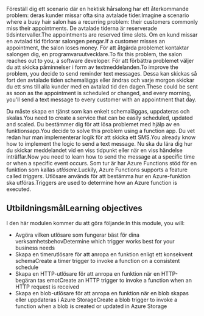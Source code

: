 <span data-ttu-id="41e8f-101">Föreställ dig ett scenario där en hektisk hårsalong har ett återkommande problem: deras kunder missar ofta sina avtalade tider.</span><span class="sxs-lookup"><span data-stu-id="41e8f-101">Imagine a scenario where a busy hair salon has a recurring problem: their customers commonly miss their appointments.</span></span> <span data-ttu-id="41e8f-102">De avtalade tiderna är reserverade tidsintervaller.</span><span class="sxs-lookup"><span data-stu-id="41e8f-102">The appointments are reserved time slots.</span></span> <span data-ttu-id="41e8f-103">Om en kund missar en avtalad tid förlorar salongen pengar.</span><span class="sxs-lookup"><span data-stu-id="41e8f-103">If a customer misses an appointment, the salon loses money.</span></span> <span data-ttu-id="41e8f-104">För att åtgärda problemet kontaktar salongen dig, en programvaruutvecklare.</span><span class="sxs-lookup"><span data-stu-id="41e8f-104">To fix this problem, the salon reaches out to you, a software developer.</span></span> <span data-ttu-id="41e8f-105">För att förbättra problemet väljer du att skicka påminnelser i form av textmeddelanden.</span><span class="sxs-lookup"><span data-stu-id="41e8f-105">To improve the problem, you decide to send reminder text messages.</span></span> <span data-ttu-id="41e8f-106">Dessa kan skickas så fort den avtalade tiden schemaläggs eller ändras och varje morgon skickar du ett sms till alla kunder med en avtalad tid den dagen.</span><span class="sxs-lookup"><span data-stu-id="41e8f-106">These could be sent as soon as the appointment is scheduled or changed, and every morning, you'll send a text message to every customer with an appointment that day.</span></span>

<span data-ttu-id="41e8f-107">Du måste skapa en tjänst som kan enkelt schemaläggas, uppdateras och skalas.</span><span class="sxs-lookup"><span data-stu-id="41e8f-107">You need to create a service that can be easily scheduled, updated and scaled.</span></span> <span data-ttu-id="41e8f-108">Du bestämmer dig för att lösa problemet med hjälp av en funktionsapp.</span><span class="sxs-lookup"><span data-stu-id="41e8f-108">You decide to solve this problem using a function app.</span></span> <span data-ttu-id="41e8f-109">Du vet redan hur man implementerar logik för att skicka ett SMS.</span><span class="sxs-lookup"><span data-stu-id="41e8f-109">You already know how to implement the logic to send a text message.</span></span> <span data-ttu-id="41e8f-110">Nu ska du lära dig hur du skickar meddelandet vid en viss tidpunkt eller när en viss händelse inträffar.</span><span class="sxs-lookup"><span data-stu-id="41e8f-110">Now you need to learn how to send the message at a specific time or when a specific event occurs.</span></span> <span data-ttu-id="41e8f-111">Som tur är har Azure Functions stöd för en funktion som kallas _utlösare_.</span><span class="sxs-lookup"><span data-stu-id="41e8f-111">Luckily, Azure Functions supports a feature called _triggers_.</span></span> <span data-ttu-id="41e8f-112">Utlösare används för att bestämma hur en Azure-funktion ska utföras.</span><span class="sxs-lookup"><span data-stu-id="41e8f-112">Triggers are used to determine how an Azure function is executed.</span></span>

## <a name="learning-objectives"></a><span data-ttu-id="41e8f-113">Utbildningsmål</span><span class="sxs-lookup"><span data-stu-id="41e8f-113">Learning objectives</span></span>

<span data-ttu-id="41e8f-114">I den här modulen kommer du att göra följande:</span><span class="sxs-lookup"><span data-stu-id="41e8f-114">In this module, you will:</span></span>
- <span data-ttu-id="41e8f-115">Avgöra vilken utlösare som fungerar bäst för dina verksamhetsbehov</span><span class="sxs-lookup"><span data-stu-id="41e8f-115">Determine which trigger works best for your business needs</span></span>
- <span data-ttu-id="41e8f-116">Skapa en timerutlösare för att anropa en funktion enligt ett konsekvent schema</span><span class="sxs-lookup"><span data-stu-id="41e8f-116">Create a timer trigger to invoke a function on a consistent schedule</span></span>
- <span data-ttu-id="41e8f-117">Skapa en HTTP-utlösare för att anropa en funktion när en HTTP-begäran tas emot</span><span class="sxs-lookup"><span data-stu-id="41e8f-117">Create an HTTP trigger to invoke a function when an HTTP request is received</span></span>
- <span data-ttu-id="41e8f-118">Skapa en blob-utlösare för att anropa en funktion när en blob skapas eller uppdateras i Azure Storage</span><span class="sxs-lookup"><span data-stu-id="41e8f-118">Create a blob trigger to invoke a function when a blob is created or updated in Azure Storage</span></span>